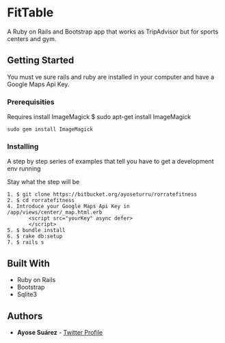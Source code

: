 # FitTable
A Ruby on Rails and Bootstrap app that works as TripAdvisor but for sports centers and gym.

## Getting Started
You must ve sure rails and ruby are installed in your computer and have a Google Maps Api Key.

### Prerequisities

Requires install ImageMagick
$ sudo apt-get install ImageMagick

```
sudo gem install ImageMagick
```

### Installing

A step by step series of examples that tell you have to get a development env running

Stay what the step will be

```
1. $ git clone https://bitbucket.org/ayoseturru/rorratefitness
2. $ cd rorratefitness
4. Introduce your Google Maps Api Key in /app/views/center/_map.html.erb
       <script src="yourKey" async defer>
       </script>
5. $ bundle install
6. $ rake db:setup
7. $ rails s

```

## Built With

* Ruby on Rails
* Bootstrap
* Sqlite3

## Authors

* **Ayose Suárez** - [Twitter Profile](https://twitter.com/AyoseTurru)

